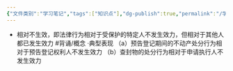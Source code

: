 ```yaml
---
{"文件类别":"学习笔记","tags":["知识点"],"dg-publish":true,"permalink":"/学习笔记studyup/知识点cheese/相对不生效/","dgPassFrontmatter":true,"noteIcon":"","created":"2024-07-17T15:12:14.364+08:00","updated":"2024-09-11T12:31:51.287+08:00"}
---
```


- 相对不生效，即法律行为相对于受保护的特定人不发生效力，但相对于其他人都已发生效力 #背诵/概念 
·典型表现
（a）预告登记期间的不动产处分行为相对于预告登记权利人不发生效力
（b）查封物的处分行为相对于申请执行人不发生效力